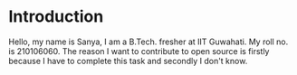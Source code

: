# Introduction
Hello, my name is Sanya, I am a B.Tech. fresher at IIT Guwahati. My roll no. is 210106060.
The reason I want to contribute to open source is firstly because I have to complete this task and secondly I don't know.
